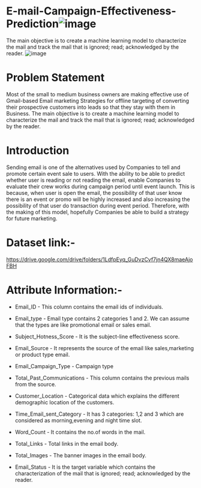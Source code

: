 # E-mail-Campaign-Effectiveness-Prediction![image](https://user-images.githubusercontent.com/88799249/152290938-34de662c-5b66-4be0-b337-e5abe6f8be1e.png)

The main objective is to create a machine learning model to characterize the mail and track the mail that is ignored; read; acknowledged by the reader.
![image](https://user-images.githubusercontent.com/88799249/151656170-b1e6999e-d02e-4fe7-8268-bb70d3667b9e.png)
# Problem Statement
Most of the small to medium business owners are making effective use of Gmail-based Email marketing Strategies for offline targeting of converting their prospective customers into leads so that they stay with them in Business. The main objective is to create a machine learning model to characterize the mail and track the mail that is ignored; read; acknowledged by the reader.
# Introduction 
Sending email is one of the alternatives used by Companies to tell and promote certain event sale to users. With the ability to be able to predict whether user is reading or not reading the email, enable Companies to evaluate their crew works during campaign period until event launch. This is because, when user is open the email, the possibility of that user know there is an event or promo will be highly increased and also increasing the possibility of that user do transaction during event period. Therefore, with the making of this model, hopefully Companies be able to build a strategy for future marketing.
# Dataset link:-
https://drive.google.com/drive/folders/1LdfpEyq_GuDvzCvf7jn4QX8maeAjoFBH
# Attribute Information:-
* Email_ID - This column contains the email ids of individuals.

* Email_type - Email type contains 2 categories 1 and 2. We can assume that the types are like promotional email or sales email.

* Subject_Hotness_Score - It is the subject-line effectiveness score.

* Email_Source - It represents the source of the email like sales,marketing or product type email.

* Email_Campaign_Type - Campaign type

* Total_Past_Communications - This column contains the previous mails from the source.

* Customer_Location - Categorical data which explains the different demographic location of the customers.

* Time_Email_sent_Category - It has 3 categories: 1,2 and 3 which are considered as morning,evening and night time slot.

* Word_Count - It contains the no.of words in the mail.

* Total_Links - Total links in the email body.

* Total_Images - The banner images in the email body.

* Email_Status - It is the target variable which contains the characterization of the mail that is ignored; read; acknowledged by the reader.
